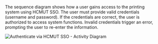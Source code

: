 The sequence diagram shows how a user gains access to the printing system using HCMUT SSO. The user must provide valid credentials (username and password). If the credentials are correct, the user is authorized to access system functions. Invalid credentials trigger an error, prompting the user to re-enter the information.

![Authenticate via HCMUT SSO - Activity Diagram](Authenticate_via_HCMUT_SSO.png)
